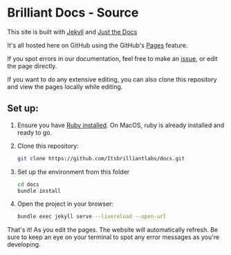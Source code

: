 # Brilliant Docs - Source

This site is built with [Jekyll](https://jekyllrb.com) and [Just the Docs](https://github.com/just-the-docs/just-the-docs)

It's all hosted here on GitHub using the GitHub's [Pages](https://pages.github.com) feature.

If you spot errors in our documentation, feel free to make an [issue](https://github.com/Itsbrilliantlabs/docs/issues), or edit the page directly.

If you want to do any extensive editing, you can also clone this repository and view the pages locally while editing.

## Set up:

1. Ensure you have [Ruby installed](https://www.ruby-lang.org/en/documentation/installation/). On MacOS, ruby is already installed and ready to go.

1. Clone this repository:

    ```bash
    git clone https://github.com/Itsbrilliantlabs/docs.git
    ```

1. Set up the environment from this folder

    ```bash
    cd docs
    bundle install
    ```

1. Open the project in your browser:

    ```bash
    bundle exec jekyll serve --livereload --open-url
    ```


That's it! As you edit the pages. The website will automatically refresh. Be sure to keep an eye on your terminal to spot any error messages as you're developing.